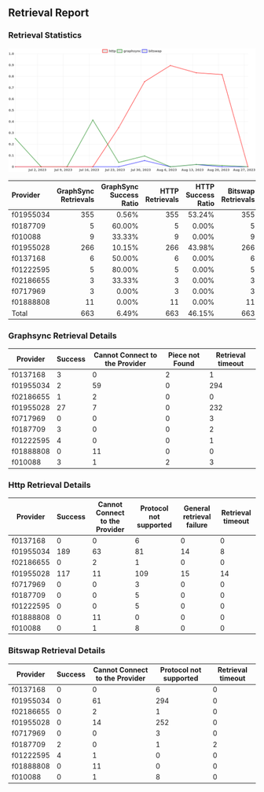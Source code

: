 ## Retrieval Report
### Retrieval Statistics
<img src="https://raw.githubusercontent.com/data-preservation-programs/filplus-checker-assets/main/filecoin-project/filecoin-plus-large-datasets/issues/1733/1693447646446.png"/>

| Provider  | GraphSync Retrievals | GraphSync Success Ratio | HTTP Retrievals | HTTP Success Ratio | Bitswap Retrievals | Bitswap Success Ratio |
| :-------- | -------------------: | ----------------------: | --------------: | -----------------: | -----------------: | --------------------: |
| f01955034 |                  355 |                   0.56% |             355 |             53.24% |                355 |                 0.00% |
| f0187709  |                    5 |                  60.00% |               5 |              0.00% |                  5 |                40.00% |
| f010088   |                    9 |                  33.33% |               9 |              0.00% |                  9 |                 0.00% |
| f01955028 |                  266 |                  10.15% |             266 |             43.98% |                266 |                 0.00% |
| f0137168  |                    6 |                  50.00% |               6 |              0.00% |                  6 |                 0.00% |
| f01222595 |                    5 |                  80.00% |               5 |              0.00% |                  5 |                80.00% |
| f02186655 |                    3 |                  33.33% |               3 |              0.00% |                  3 |                 0.00% |
| f0717969  |                    3 |                   0.00% |               3 |              0.00% |                  3 |                 0.00% |
| f01888808 |                   11 |                   0.00% |              11 |              0.00% |                 11 |                 0.00% |
| Total     |                  663 |                   6.49% |             663 |             46.15% |                663 |                 0.90% |

### Graphsync Retrieval Details
| Provider  | Success | Cannot Connect to the Provider | Piece not Found | Retrieval timeout |
| --------- | ------- | ------------------------------ | --------------- | ----------------- |
| f0137168  | 3       | 0                              | 2               | 1                 |
| f01955034 | 2       | 59                             | 0               | 294               |
| f02186655 | 1       | 2                              | 0               | 0                 |
| f01955028 | 27      | 7                              | 0               | 232               |
| f0717969  | 0       | 0                              | 0               | 3                 |
| f0187709  | 3       | 0                              | 0               | 2                 |
| f01222595 | 4       | 0                              | 0               | 1                 |
| f01888808 | 0       | 11                             | 0               | 0                 |
| f010088   | 3       | 1                              | 2               | 3                 |

### Http Retrieval Details
| Provider  | Success | Cannot Connect to the Provider | Protocol not supported | General retrieval failure | Retrieval timeout |
| --------- | ------- | ------------------------------ | ---------------------- | ------------------------- | ----------------- |
| f0137168  | 0       | 0                              | 6                      | 0                         | 0                 |
| f01955034 | 189     | 63                             | 81                     | 14                        | 8                 |
| f02186655 | 0       | 2                              | 1                      | 0                         | 0                 |
| f01955028 | 117     | 11                             | 109                    | 15                        | 14                |
| f0717969  | 0       | 0                              | 3                      | 0                         | 0                 |
| f0187709  | 0       | 0                              | 5                      | 0                         | 0                 |
| f01222595 | 0       | 0                              | 5                      | 0                         | 0                 |
| f01888808 | 0       | 11                             | 0                      | 0                         | 0                 |
| f010088   | 0       | 1                              | 8                      | 0                         | 0                 |

### Bitswap Retrieval Details
| Provider  | Success | Cannot Connect to the Provider | Protocol not supported | Retrieval timeout |
| --------- | ------- | ------------------------------ | ---------------------- | ----------------- |
| f0137168  | 0       | 0                              | 6                      | 0                 |
| f01955034 | 0       | 61                             | 294                    | 0                 |
| f02186655 | 0       | 2                              | 1                      | 0                 |
| f01955028 | 0       | 14                             | 252                    | 0                 |
| f0717969  | 0       | 0                              | 3                      | 0                 |
| f0187709  | 2       | 0                              | 1                      | 2                 |
| f01222595 | 4       | 1                              | 0                      | 0                 |
| f01888808 | 0       | 11                             | 0                      | 0                 |
| f010088   | 0       | 1                              | 8                      | 0                 |
